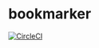 # bookmarker

[![CircleCI](https://circleci.com/gh/y-yagi/bookmarker-go.svg?style=svg)](https://circleci.com/gh/y-yagi/bookmarker-go)

